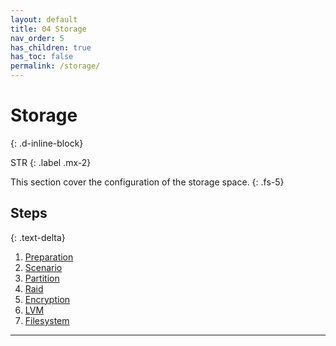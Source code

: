 ```yaml
---
layout: default
title: 04 Storage
nav_order: 5
has_children: true
has_toc: false
permalink: /storage/
---
```


# Storage
{: .d-inline-block}

STR
{: .label .mx-2}

This section cover the configuration of the storage space.
{: .fs-5}

## Steps
{: .text-delta}

1. [Preparation](/Andromeda/storage/preparation/)
1. [Scenario](/Andromeda/storage/scenario/)
1. [Partition](/Andromeda/storage/partition/)
1. [Raid](/Andromeda/storage/raid/)
1. [Encryption](/Andromeda/storage/encryption/)
1. [LVM](/Andromeda/storage/lvm/)
1. [Filesystem](/Andromeda/storage/filesystem/)

---
